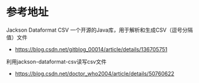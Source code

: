 # 参考地址
Jackson Dataformat CSV 一个开源的Java库，用于解析和生成CSV（逗号分隔值）文件
- https://blog.csdn.net/gitblog_00014/article/details/136705751

利用jackson-dataformat-csv读写csv文件
- https://blog.csdn.net/doctor_who2004/article/details/50760622

